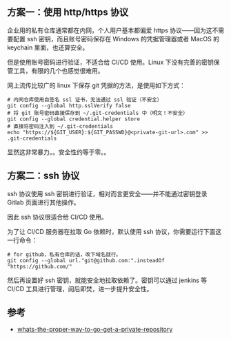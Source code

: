 ## 方案一：使用 http/https 协议

企业用的私有仓库通常都在内网，个人用户基本都偏爱 https 协议——因为这不需要配置 ssh 密钥，而且账号密码保存在 Windows 的凭据管理器或者 MacOS 的 keychain 里面，也还算安全。

但是使用账号密码进行验证，不适合给 CI/CD 使用。Linux 下没有完善的密钥保管工具，有限的几个也感觉很难用。

网上流传比较广的 linux 下保存 git 凭据的方法，是使用如下方式：

```
# 内网仓库使用自签名 ssl 证书，无法通过 ssl 验证（不安全）
git config --global http.sslVerify false
# 将 git 账号密码直接保存到 ~/.git-credentials 中（明文！不安全）
git config --global credential.helper store
# 直接将密码注入到 ~/.git-credentials
echo "https://${GIT_USER}:${GIT_PASSWD}@<private-git-url>.com" >> .git-credentials
```

显然这非常暴力。。安全性约等于零。。

## 方案二：ssh 协议

ssh 协议使用 ssh 密钥进行验证，相对而言更安全——并不能通过密钥登录 Gitlab 页面进行其他操作。

因此 ssh 协议很适合给 CI/CD 使用。

为了让 CI/CD 服务器在拉取 Go 依赖时，默认使用 ssh 协议，你需要运行下面这一行命令：

```shell
# for github，私有仓库的话，改下域名就行。
git config --global url."git@github.com:".insteadOf "https://github.com/"
```

然后再设置好 ssh 密钥，就能安全地拉取依赖了。密钥可以通过 jenkins 等 CI/CD 工具进行管理，阅后即焚，进一步提升安全性。


## 参考

- [whats-the-proper-way-to-go-get-a-private-repository](https://stackoverflow.com/questions/27500861/whats-the-proper-way-to-go-get-a-private-repository)